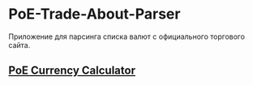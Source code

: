 # PoE-Trade-About-Parser
Приложение для парсинга списка валют с официального торгового сайта.
## [PoE Currency Calculator](https://github.com/proDreams/PoE-Currency-Calculator)